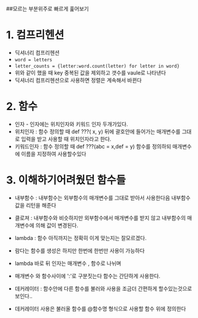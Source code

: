 ##모르는 부분위주로 빠르게 훑어보기

# 1. 컴프리헨션
 - 딕셔너리 컴프리헨션
  - ```word = letters```
  - ```letter_counts = {letter:word.count(letter) for letter in word}```
  - 위와 같이 했을 때 key 중복된 값을 제외하고 갯수를 vaule로 나타낸다
  - 딕셔너리 컴프리헨션으로 사용하면 정렬은 계속해서 바뀐다

# 2. 함수
 - 인자 - 인자에는 위치인자와 키워드 인자 두개가있다.
  - 위치인자 : 함수 정의할 때 def ???( x, y) 뒤에 괄호안에 들어가는 매개변수를 그대로 입력을 받고 사용할 때 위치인자라고 한다.
  - 키워드인자 : 함수 정의할 때 def ???(abc = x,def = y) 함수를 정의하되 매개변수에 이름을 지정하여 사용할수있다
  
# 3. 이해하기어려웠던 함수들
  - 내부함수 : 내부함수는 외부함수의 매개변수를 그대로 받아서 사용한다음 내부함수값을 리턴을 해준다
  - 클로져 : 내부함수와 비슷하지만 외부함수에서 매개변수를 받지 않고 내부함수의 매개변수에 의해 값이 변경된다.

  - lambda : 함수 아직까지는 정확히 이게 맞는지는 잘모르겠다.
  - 람다는 함수를 생성은 하지만 한번에 한번만 사용이 가능하다
  - lambda 바로 뒤 인자는 매개변수 , 함수로 나뉘며
  - 매개변수 와 함수사이에 ':'로 구분짓는다 함수는 간단하게 사용한다.
  - 데커레이터 : 함수안에 다른 함수를 불러와 사용을 조금더 간편하게 할수있는것으로 보인다..
  - 데커레이터 사용은 불러올 함수를 @함수명 형식으로 사용할 함수 위에 정의한다

  
  
  